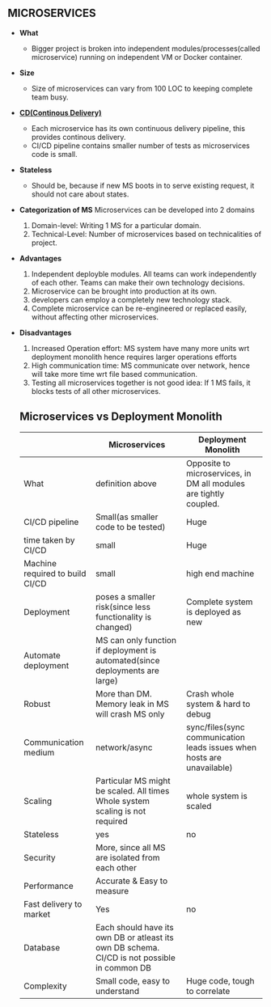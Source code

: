 ## MICROSERVICES
- **What** 
  - Bigger project is broken into independent modules/processes(called microservice) running on independent VM or Docker container.
- **Size** 
  - Size of microservices can vary from 100 LOC to keeping complete team busy.
- **[CD(Continous Delivery)](https://github.com/amitkumar50/Code-examples/blob/master/System-Design/Concepts/CI-CD/README.md)** 
  - Each microservice has its own continuous delivery pipeline, this provides continous delivery.
  - CI/CD pipeline contains smaller number of tests as microservices code is small.
- **Stateless** 
  - Should be, because if new MS boots in to serve existing request, it should not care about states.
- **Categorization of MS** Microservices can be developed into 2 domains
  1. Domain-level: Writing 1 MS for a particular domain.
  2. Technical-Level: Number of microservices based on technicalities of project.
- **Advantages** 
  1. Independent deployble modules. All teams can work independently of each other. Teams can make their own technology decisions.
  2. Microservice can be brought into production at its own.
  3. developers can employ a completely new technology stack.
  4. Complete microservice can be re-engineered or replaced easily, without affecting other microservices.
- **Disadvantages**
  1. Increased Operation effort: MS system have many more units wrt deployment monolith hence requires larger operations efforts
  2. High communication time: MS communicate over network, hence will take more time wrt file based communication.
  3. Testing all microservices together is not good idea: If 1 MS fails, it blocks tests of all other microservices.
  
  ## Microservices vs Deployment Monolith
  
  | | Microservices | Deployment Monolith |
  | --- | --- | --- |
  | What | definition above | Opposite to microservices, in DM all modules are tightly coupled. |
  | CI/CD pipeline | Small(as smaller code to be tested) | Huge |
  | time taken by CI/CD | small | Huge |
  | Machine required to build CI/CD | small | high end machine |
  | Deployment | poses a smaller risk(since less functionality is changed) | Complete system is deployed as new |
  | Automate deployment | MS can only function if deployment is automated(since deployments are large) | |
  | Robust | More than DM. Memory leak in MS will crash MS only | Crash whole system & hard to debug |
  | Communication medium | network/async | sync/files(sync communication leads issues when hosts are unavailable) |
  | Scaling | Particular MS might be scaled. All times Whole system scaling is not required | whole system is scaled |
  | Stateless | yes | no |
  | Security | More, since all MS are isolated from each other | |
  | Performance | Accurate & Easy to measure | |
  | Fast delivery to market | Yes | no |
  | Database | Each should have its own DB or atleast its own DB schema. CI/CD is not possible in common DB| |
  | Complexity | Small code, easy to understand | Huge code, tough to correlate |
  
  
